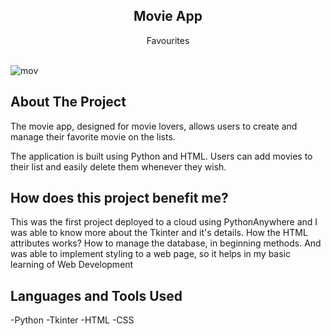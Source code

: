 <p align="center">
  <h2 align="center">Movie App</h2>
  <p align="center">
   Favourites 
    <br/>
    <br/>
  </p>
</p>

![mov](https://github.com/amal-jith/cinephile/assets/123450863/61c87b66-7343-4370-a867-8810ab52842a)

## About The Project
The movie app, designed for movie lovers, allows users to create and manage their favorite movie on the lists.

The application is built using Python and HTML. Users can add movies to their list and easily delete them whenever they wish.

## How does this project benefit me?
This was the first project deployed to a cloud using PythonAnywhere and I was able to know more about the Tkinter and it's details. How the HTML attributes works?
How to manage the database, in beginning methods. And was able to implement styling to a web page, so it helps in my basic learning of Web Development

## Languages and Tools Used
-Python 
-Tkinter
-HTML
-CSS

